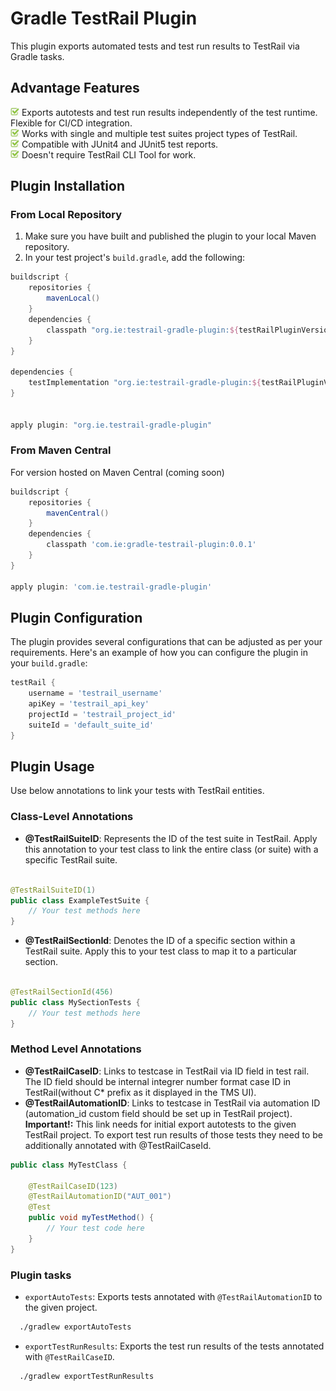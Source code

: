 # Gradle TestRail Plugin

This plugin exports automated tests and test run results to TestRail via Gradle tasks.

## Advantage Features

<img src="docs/img/checkbox.jpeg" width="14"> Exports autotests and test run results independently of the test runtime. Flexible for CI/CD integration.<br/>
<img src="docs/img/checkbox.jpeg" width="14"> Works with single and multiple test suites project types of TestRail.<br/>
<img src="docs/img/checkbox.jpeg" width="14"> Compatible with JUnit4 and JUnit5 test reports.</br> 
<img src="docs/img/checkbox.jpeg" width="14"> Doesn't require TestRail CLI Tool for work.</br>  

## Plugin Installation

### From Local Repository

1. Make sure you have built and published the plugin to your local Maven repository.
2. In your test project's `build.gradle`, add the following:

```groovy
buildscript {
    repositories {
        mavenLocal()
    }
    dependencies {
        classpath "org.ie:testrail-gradle-plugin:${testRailPluginVersion}"
    }
}

dependencies {
    testImplementation "org.ie:testrail-gradle-plugin:${testRailPluginVersion}"
}


apply plugin: "org.ie.testrail-gradle-plugin"
```

### From Maven Central

For version hosted on Maven Central (coming soon)

```groovy
buildscript {
    repositories {
        mavenCentral()
    }
    dependencies {
        classpath 'com.ie:gradle-testrail-plugin:0.0.1'
    }
}

apply plugin: 'com.ie.testrail-gradle-plugin'
```

## Plugin Configuration

The plugin provides several configurations that can be adjusted as per your requirements. Here's an example of how you
can configure the plugin in your `build.gradle`:

```groovy
testRail {
    username = 'testrail_username'
    apiKey = 'testrail_api_key'
    projectId = 'testrail_project_id'
    suiteId = 'default_suite_id'
}
```

## Plugin Usage

Use below annotations to link your tests with TestRail entities.

### Class-Level Annotations

- **@TestRailSuiteID**: Represents the ID of the test suite in TestRail. Apply this annotation to your test class to
  link the entire class (or suite) with a specific TestRail suite.

```java

@TestRailSuiteID(1)
public class ExampleTestSuite {
    // Your test methods here
}
```  

- **@TestRailSectionId**: Denotes the ID of a specific section within a TestRail suite. Apply this to your test class to
  map it to a particular section.

```java

@TestRailSectionId(456)
public class MySectionTests {
    // Your test methods here
}
```

### Method Level Annotations

- **@TestRailCaseID**: Links to testcase in TestRail via ID field in test rail. The ID field should be internal integrer
  number format case ID
  in TestRail(without C* prefix as it displayed in the TMS UI).
- **@TestRailAutomationID**: Links to testcase in TestRail via automation ID (automation_id custom field should be set
  up in TestRail project).
  **Important!:** This link needs for initial export autotests to the given TestRail project.
  To export test run results of those tests they need to be additionally annotated with @TestRailCaseId.

```java
public class MyTestClass {

    @TestRailCaseID(123)
    @TestRailAutomationID("AUT_001")
    @Test
    public void myTestMethod() {
        // Your test code here
    }
}
```

### Plugin tasks

- `exportAutoTests`: Exports tests annotated with `@TestRailAutomationID` to the given project.

```bash
  ./gradlew exportAutoTests
```

- `exportTestRunResults`: Exports the test run results of the tests annotated with `@TestRailCaseID`.

```bash
  ./gradlew exportTestRunResults
```












